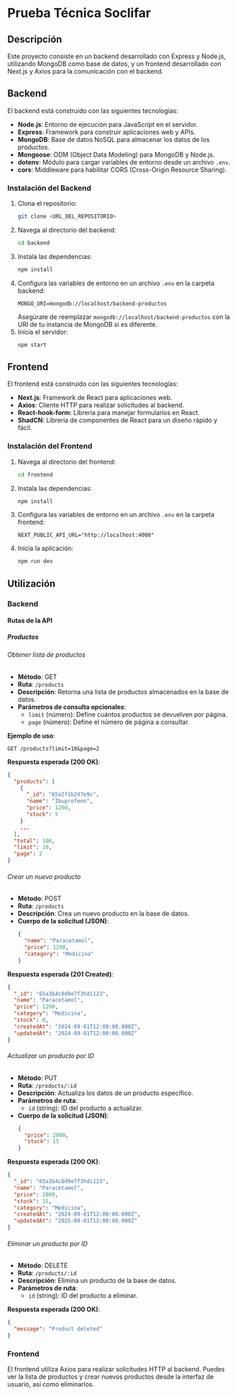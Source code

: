 # Prueba Técnica Soclifar

## Descripción

Este proyecto consiste en un backend desarrollado con Express y Node.js, utilizando MongoDB como base de datos, y un frontend desarrollado con Next.js y Axios para la comunicación con el backend.

## Backend

El backend está construido con las siguientes tecnologías:

- **Node.js**: Entorno de ejecución para JavaScript en el servidor.
- **Express**: Framework para construir aplicaciones web y APIs.
- **MongoDB**: Base de datos NoSQL para almacenar los datos de los productos.
- **Mongoose**: ODM (Object Data Modeling) para MongoDB y Node.js.
- **dotenv**: Módulo para cargar variables de entorno desde un archivo `.env`.
- **cors**: Middleware para habilitar CORS (Cross-Origin Resource Sharing).

### Instalación del Backend

1. Clona el repositorio:
   ```bash
   git clone <URL_DEL_REPOSITORIO>
   ```
2. Navega al directorio del backend:
   ```bash
   cd backend
   ```
3. Instala las dependencias:
   ```bash
   npm install
   ```
4. Configura las variables de entorno en un archivo `.env` en la carpeta backend:
   ```env
   MONGO_URI=mongodb://localhost/backend-productos
   ```
   Asegúrate de reemplazar `mongodb://localhost/backend-productos` con la URI de tu instancia de MongoDB si es diferente.
5. Inicia el servidor:
   ```bash
   npm start
   ```

## Frontend

El frontend está construido con las siguientes tecnologías:

- **Next.js**: Framework de React para aplicaciones web.
- **Axios**: Cliente HTTP para realizar solicitudes al backend.
- **React-hook-form**: Librería para manejar formularios en React.
- **ShadCN**: Librería de componentes de React para un diseño rápido y fácil.

### Instalación del Frontend

1. Navega al directorio del frontend:
   ```bash
   cd frontend
   ```
2. Instala las dependencias:
   ```bash
   npm install
   ```
3. Configura las variables de entorno en un archivo `.env` en la carpeta frontend:
   ```env
   NEXT_PUBLIC_API_URL="http://localhost:4000"
   ```
4. Inicia la aplicación:
   ```bash
   npm run dev
   ```

## Utilización

### Backend

#### Rutas de la API

##### Productos

###### Obtener lista de productos

- **Método**: GET
- **Ruta**: `/products`
- **Descripción**: Retorna una lista de productos almacenados en la base de datos.
- **Parámetros de consulta opcionales**:
  - `limit` (número): Define cuántos productos se devuelven por página.
  - `page` (número): Define el número de página a consultar.

**Ejemplo de uso**:

```http
GET /products?limit=10&page=2
```

**Respuesta esperada (200 OK)**:

```json
{
  "products": [
    {
      "_id": "65a2f1b2d7e9c",
      "name": "Ibuprofeno",
      "price": 1200,
      "stock": 5
    }
    ...
  ],
  "total": 100,
  "limit": 10,
  "page": 2
}
```

###### Crear un nuevo producto

- **Método**: POST
- **Ruta**: `/products`
- **Descripción**: Crea un nuevo producto en la base de datos.
- **Cuerpo de la solicitud (JSON)**:
  ```json
  {
    "name": "Paracetamol",
    "price": 1290,
    "category": "Medicina"
  }
  ```

**Respuesta esperada (201 Created)**:

```json
{
  "_id": "65a3b4c8d9e7f3hdi123",
  "name": "Paracetamol",
  "price": 1290,
  "category": "Medicina",
  "stock": 0,
  "createdAt": "2024-09-01T12:00:00.000Z",
  "updatedAt": "2024-09-01T12:00:00.000Z"
}
```

###### Actualizar un producto por ID

- **Método**: PUT
- **Ruta**: `/products/:id`
- **Descripción**: Actualiza los datos de un producto específico.
- **Parámetros de ruta**:
  - `id` (string): ID del producto a actualizar.
- **Cuerpo de la solicitud (JSON)**:
  ```json
  {
    "price": 2000,
    "stock": 15
  }
  ```

**Respuesta esperada (200 OK)**:

```json
{
  "_id": "65a3b4c8d9e7f3hdi123",
  "name": "Paracetamol",
  "price": 2000,
  "stock": 15,
  "category": "Medicina",
  "createdAt": "2024-09-01T12:00:00.000Z",
  "updatedAt": "2025-09-01T12:00:00.000Z"
}
```

###### Eliminar un producto por ID

- **Método**: DELETE
- **Ruta**: `/products/:id`
- **Descripción**: Elimina un producto de la base de datos.
- **Parámetros de ruta**:
  - `id` (string): ID del producto a eliminar.

**Respuesta esperada (200 OK)**:

```json
{
  "message": "Product deleted"
}
```

### Frontend

El frontend utiliza Axios para realizar solicitudes HTTP al backend. Puedes ver la lista de productos y crear nuevos productos desde la interfaz de usuario, así como eliminarlos.
